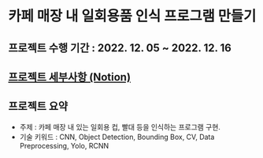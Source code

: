# 카페 매장 내 일회용품 인식 프로그램 만들기

## 프로젝트 수행 기간 : 2022. 12. 05 ~ 2022. 12. 16

## [프로젝트 세부사항 (Notion)](https://iris-kilometer-1d6.notion.site/9a547ea8d827452c87ab61b2a16a3da8)

## 프로젝트 요약
- 주제 : 카페 매장 내 있는 일회용 컵, 빨대 등을 인식하는 프로그램 구현.
- 기술 키워드 : CNN, Object Detection, Bounding Box, CV, Data Preprocessing, Yolo, RCNN
